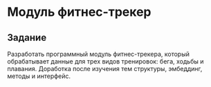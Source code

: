 # Модуль фитнес-трекер

## Задание

Разработать программный модуль фитнес-трекера, который обрабатывает данные для трех видов тренировок: бега, ходьбы и плавания.
Доработка после изучения тем структуры, эмбеддинг, методы и интерфейс.
